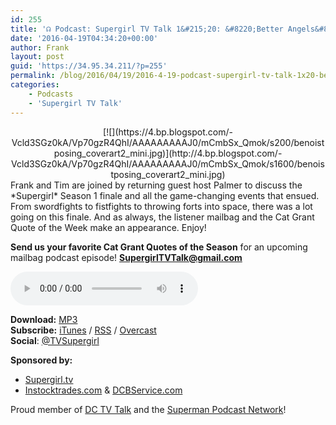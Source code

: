 ```yaml
---
id: 255
title: '☊ Podcast: Supergirl TV Talk 1&#215;20: &#8220;Better Angels&#8221;'
date: '2016-04-19T04:34:20+00:00'
author: Frank
layout: post
guid: 'https://34.95.34.211/?p=255'
permalink: /blog/2016/04/19/2016-4-19-podcast-supergirl-tv-talk-1x20-better-angels/
categories:
    - Podcasts
    - 'Supergirl TV Talk'
---
```


<div class="separator" style="clear: both; text-align: center;">[![](https://4.bp.blogspot.com/-Vcld3SGz0kA/Vp70gzR4QhI/AAAAAAAAAJ0/mCmbSx_Qmok/s200/benoistposing_coverart2_mini.jpg)](http://4.bp.blogspot.com/-Vcld3SGz0kA/Vp70gzR4QhI/AAAAAAAAAJ0/mCmbSx_Qmok/s1600/benoistposing_coverart2_mini.jpg)</div>Frank and Tim are joined by returning guest host Palmer to discuss the *Supergirl* Season 1 finale and all the game-changing events that ensued. From swordfights to fistfights to throwing forts into space, there was a lot going on this finale. And as always, the listener mailbag and the Cat Grant Quote of the Week make an appearance. Enjoy!

**Send us your favorite Cat Grant Quotes of the Season** for an upcoming mailbag podcast episode! **<SupergirlTVTalk@gmail.com>**

<audio controls="controls"><source src="http://www.podtrac.com/pts/redirect.mp3/archive.org/download/STVT1x20/STVT1x20.mp3" type="audio/mpeg"></source><embed height="80px" width="80px"></embed> Your browser does not support this audio</audio>

**Download:** [MP3](http://www.podtrac.com/pts/redirect.mp3/archive.org/download/STVT1x20/STVT1x20.mp3)  
**Subscribe:** [iTunes](https://itunes.apple.com/us/podcast/supergirl-tv-talk/id961461785) / [RSS](http://feeds.feedburner.com/supergirltvtalk) / [Overcast](https://overcast.fm/itunes961461785/supergirl-tv-talk-a-supergirl-podcast)  
**Social**: [@TVSupergirl](https://twitter.com/TVSupergirl)

**Sponsored by:**

- [Supergirl.tv](http://supergirl.tv/)
- [Instocktrades.com](http://instocktrades.com/) &amp; [DCBService.com](http://dcbservice.com/)

Proud member of [DC TV Talk](http://dctvtalk.com/) and the [Superman Podcast Network](http://www.supermanpodcastnetwork.com/)!